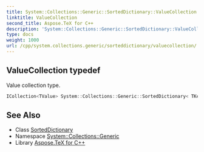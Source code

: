 ```yaml
---
title: System::Collections::Generic::SortedDictionary::ValueCollection typedef
linktitle: ValueCollection
second_title: Aspose.TeX for C++
description: 'System::Collections::Generic::SortedDictionary::ValueCollection typedef. Value collection type in C++.'
type: docs
weight: 1000
url: /cpp/system.collections.generic/sorteddictionary/valuecollection/
---
```

## ValueCollection typedef


Value collection type.

```cpp
ICollection<TValue> System::Collections::Generic::SortedDictionary< TKey, TValue >::ValueCollection
```

## See Also

* Class [SortedDictionary](../)
* Namespace [System::Collections::Generic](../../)
* Library [Aspose.TeX for C++](../../../)
